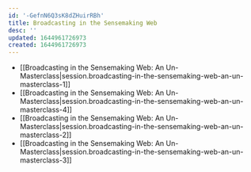 ```yaml
---
id: '-GefnN6Q3sK8dZHuirRBh'
title: Broadcasting in the Sensemaking Web
desc: ''
updated: 1644961726973
created: 1644961726973
---
```


- [[Broadcasting in the Sensemaking Web:  An Un-Masterclass|session.broadcasting-in-the-sensemaking-web-an-un-masterclass-1]]
- [[Broadcasting in the Sensemaking Web:  An Un-Masterclass|session.broadcasting-in-the-sensemaking-web-an-un-masterclass-4]]
- [[Broadcasting in the Sensemaking Web:  An Un-Masterclass|session.broadcasting-in-the-sensemaking-web-an-un-masterclass-2]]
- [[Broadcasting in the Sensemaking Web:  An Un-Masterclass|session.broadcasting-in-the-sensemaking-web-an-un-masterclass-3]]
